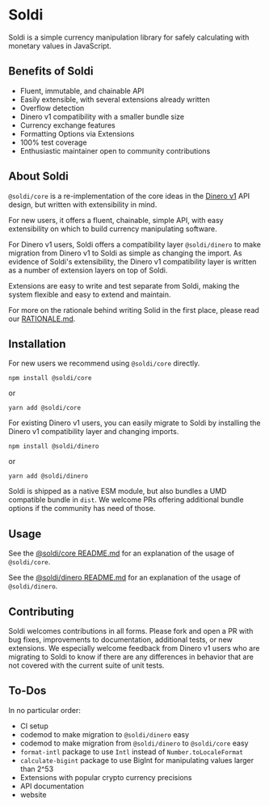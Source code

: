 # Soldi

Soldi is a simple currency manipulation library for safely calculating
with monetary values in JavaScript.

## Benefits of Soldi

- Fluent, immutable, and chainable API
- Easily extensible, with several extensions already written
- Overflow detection
- Dinero v1 compatibility with a smaller bundle size
- Currency exchange features
- Formatting Options via Extensions
- 100% test coverage
- Enthusiastic maintainer open to community contributions

## About Soldi

`@soldi/core` is a re-implementation of the core ideas in the [Dinero
v1](https://github.com/dinerojs/dinero.js/tree/v1) API design, but
written with extensibility in mind.

For new users, it offers a fluent, chainable, simple API, with
easy extensibility on which to build currency manipulating software.

For Dinero v1 users, Soldi offers a compatibility layer
`@soldi/dinero` to make migration from Dinero v1 to Soldi as simple as
changing the import. As evidence of Soldi's extensibility, the Dinero v1
compatibility layer is written as a number of extension layers on top
of Soldi.

Extensions are easy to write and test separate from Soldi, making
the system flexible and easy to extend and maintain.

For more on the rationale behind writing Solid in the first place,
please read our
[RATIONALE.md](https://github.com/nick-codes/soldi.js/tree/main/RATIONALE.md).

## Installation

For new users we recommend using `@soldi/core` directly.

`npm install @soldi/core`

or

`yarn add @soldi/core`

For existing Dinero v1 users, you can easily migrate to Soldi by
installing the Dinero v1 compatibility layer and changing imports.

`npm install @soldi/dinero`

or

`yarn add @soldi/dinero`

Soldi is shipped as a native ESM module, but also bundles a UMD
compatible bundle in `dist`. We welcome PRs offering additional
bundle options if the community has need of those.

## Usage

See the [@soldi/core README.md](https://github.com/nick-codes/soldi.js/tree/main/packages/core) for
an explanation of the usage of `@soldi/core`.

See the [@soldi/dinero README.md](https://github.com/nick-codes/soldi.js/tree/main/packages/dinero) for
an explanation of the usage of `@soldi/dinero`.

## Contributing

Soldi welcomes contributions in all forms. Please fork and open a PR
with bug fixes, improvements to documentation, additional tests, or
new extensions. We especially welcome feedback from Dinero v1 users
who are migrating to Soldi to know if there are any differences in
behavior that are not covered with the current suite of unit tests.

## To-Dos

In no particular order:

- CI setup
- codemod to make migration to `@soldi/dinero` easy
- codemod to make migration from `@soldi/dinero` to `@soldi/core` easy
- `format-intl` package to use `Intl` instead of `Number.toLocaleFormat`
- `calculate-bigint` package to use BigInt for manipulating values
  larger than 2^53
- Extensions with popular crypto currency precisions
- API documentation
- website
